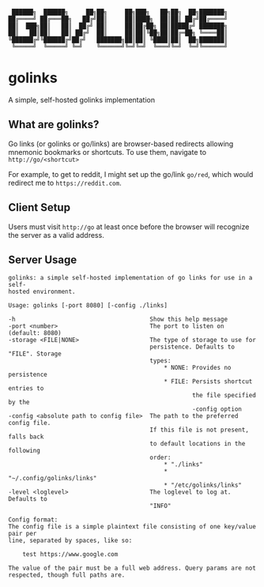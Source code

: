```
 ██████╗  ██████╗     ██╗██╗     ██╗███╗   ██╗██╗  ██╗███████╗
██╔════╝ ██╔═══██╗   ██╔╝██║     ██║████╗  ██║██║ ██╔╝██╔════╝
██║  ███╗██║   ██║  ██╔╝ ██║     ██║██╔██╗ ██║█████╔╝ ███████╗
██║   ██║██║   ██║ ██╔╝  ██║     ██║██║╚██╗██║██╔═██╗ ╚════██║
╚██████╔╝╚██████╔╝██╔╝   ███████╗██║██║ ╚████║██║  ██╗███████║
 ╚═════╝  ╚═════╝ ╚═╝    ╚══════╝╚═╝╚═╝  ╚═══╝╚═╝  ╚═╝╚══════╝
```
# golinks
A simple, self-hosted golinks implementation

## What are golinks?
Go links (or golinks or go/links) are browser-based redirects allowing mnemonic bookmarks or shortcuts. To use them, navigate to `http://go/<shortcut>`

For example, to get to reddit, I might set up the go/link `go/red`, which would redirect me to `https://reddit.com`.

## Client Setup
Users must visit `http://go` at least once before the browser will recognize the server as a valid address.

## Server Usage
```
golinks: a simple self-hosted implementation of go links for use in a self-
hosted environment.

Usage: golinks [-port 8080] [-config ./links]

-h                                      Show this help message
-port <number>                          The port to listen on (default: 8080)
-storage <FILE|NONE>                    The type of storage to use for
                                        persistence. Defaults to "FILE". Storage
                                        types:
                                            * NONE: Provides no persistence
                                            * FILE: Persists shortcut entries to
                                                    the file specified by the
                                                    -config option
-config <absolute path to config file>  The path to the preferred config file.
                                        If this file is not present, falls back
                                        to default locations in the following
                                        order:
                                            * "./links"
                                            * "~/.config/golinks/links"
                                            * "/etc/golinks/links"
-level <loglevel>                       The loglevel to log at. Defaults to
                                        "INFO"

Config format:
The config file is a simple plaintext file consisting of one key/value pair per
line, separated by spaces, like so:

    test https://www.google.com

The value of the pair must be a full web address. Query params are not
respected, though full paths are.
```
